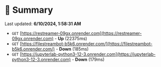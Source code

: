 # 📖 Summary
Last updated: **6/10/2024, 1:58:31 AM**

- `GET` [https://restreamer-09gx.onrender.com](https://restreamer-09gx.onrender.com) - **Up** (22375ms)
- `GET` [https://filestreambot-b5k6.onrender.com/](https://filestreambot-b5k6.onrender.com/) - **Down** (185ms)
- `GET` [https://jupyterlab-python3-12-3.onrender.com](https://jupyterlab-python3-12-3.onrender.com) - **Down** (179ms)
